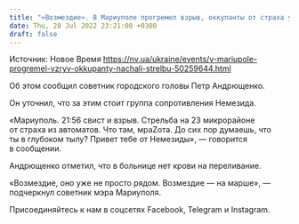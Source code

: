 ```yaml
---
title: "«Возмездие». В Мариуполе прогремел взрыв, оккупанты от страха устроили стрельбу"
date: Thu, 28 Jul 2022 23:21:00 +0300
draft: false
---
```

Источник: Новое Время https://nv.ua/ukraine/events/v-mariupole-progremel-vzryv-okkupanty-nachali-strelbu-50259644.html


 Об этом сообщил советник городского головы Петр Андрющенко.

Он уточнил, что за этим стоит группа сопротивления Немезида.

«Мариуполь. 21:56 свист и взрыв. Стрельба на 23 микрорайоне от страха из автоматов. Что там, мраZота. До сих пор думаешь, что ты в глубоком тылу? Привет тебе от Немезиды», — говорится в сообщении.

Андрющенко отметил, что в больнице нет крови на переливание.

«Возмездие, оно уже не просто рядом. Возмездие — на марше», — подчеркнул советник мэра Мариуполя.

Присоединяйтесь к нам в соцсетях Facebook, Telegram и Instagram.
